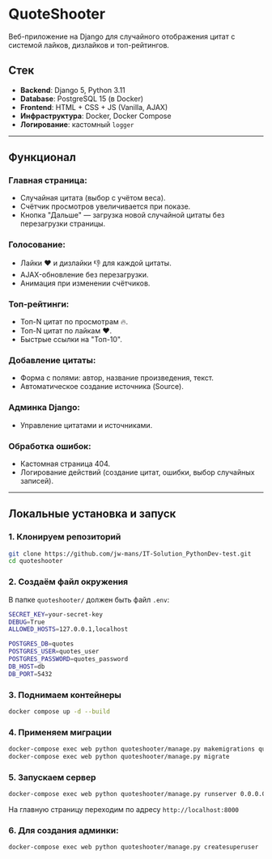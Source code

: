 # QuoteShooter 

Веб-приложение на Django для случайного отображения цитат с системой лайков, дизлайков и топ-рейтингов.

## Стек
- **Backend**: Django 5, Python 3.11
- **Database**: PostgreSQL 15 (в Docker)
- **Frontend**: HTML + CSS + JS (Vanilla, AJAX)
- **Инфраструктура**: Docker, Docker Compose
- **Логирование**: кастомный `logger`

---

## Функционал

### Главная страница:

- Случайная цитата (выбор с учётом веса).
- Счётчик просмотров увеличивается при показе.
- Кнопка "Дальше" — загрузка новой случайной цитаты без перезагрузки страницы.

### Голосование:

- Лайки ❤️ и дизлайки 👎 для каждой цитаты.
- AJAX-обновление без перезагрузки.
- Анимация при изменении счётчиков.

### Топ-рейтинги:

- Топ-N цитат по просмотрам 🔥.
- Топ-N цитат по лайкам ❤️.
- Быстрые ссылки на "Топ-10".

### Добавление цитаты:

- Форма с полями: автор, название произведения, текст.
- Автоматическое создание источника (Source).

### Админка Django:

- Управление цитатами и источниками.

### Обработка ошибок:

- Кастомная страница 404.
- Логирование действий (создание цитат, ошибки, выбор случайных записей).

---

## Локальные установка и запуск

### 1. Клонируем репозиторий
```bash
git clone https://github.com/jw-mans/IT-Solution_PythonDev-test.git
cd quoteshooter
```
### 2. Создаём файл окружения
В папке `quoteshooter/` должен быть файл `.env`:
```bash
SECRET_KEY=your-secret-key
DEBUG=True
ALLOWED_HOSTS=127.0.0.1,localhost

POSTGRES_DB=quotes
POSTGRES_USER=quotes_user
POSTGRES_PASSWORD=quotes_password
DB_HOST=db
DB_PORT=5432
```
### 3. Поднимаем контейнеры
```bash
docker compose up -d --build
```
### 4. Применяем миграции
```bash
docker-compose exec web python quoteshooter/manage.py makemigrations quoter
docker-compose exec web python quoteshooter/manage.py migrate
```
### 5. Запускаем сервер
```bash
docker-compose exec web python quoteshooter/manage.py runserver 0.0.0.0:8000
```
На главную страницу переходим по адресу `http://localhost:8000`
### 6. Для создания админки:
```bash
docker-compose exec web python quoteshooter/manage.py createsuperuser
```
